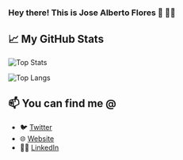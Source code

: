 ### Hey there! This is Jose Alberto Flores 👋 🧑‍💻

## 📈 My GitHub Stats

![Top Stats](https://github-readme-stats.vercel.app/api?username=josealbertoflores&show_icons=true&theme=react&count_private=true)

![Top Langs](https://github-readme-stats.vercel.app/api/top-langs/?username=josealbertoflores&langs_count=8&theme=react)

## 📫 You can find me @
<!-- YOU-CAN-FIND-ME:START -->
- 🐦 [Twitter](https://twitter.com/josealbertoflo)
- 🌐 [Website](https://josealbertoflores.me/) 
- 🧑‍💼 [LinkedIn](https://www.linkedin.com/in/josealbertoflores/)
<!-- YOU-CAN-FIND-ME:END -->
